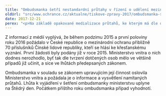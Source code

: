 ```yaml
---
title: "Ombudsmanka šetří nestandardní průtahy v řízení o udělení mezinárodní ochrany křesťanům z Číny"
oldUrl: "src/www.ochrance.cz/aktualne/tiskove-zpravy-2017/ombudsmanka-setri-nestandardni-prutahy-v-rizeni-o-udeleni-mezinarodni-ochrany-krestan"
date: 2017-12-21
perex: "<p>Na základě opakované medializace průtahů, ke kterým má dle dostupných informací docházet v řízeních o žádostech početné skupiny čínských státních příslušníků o mezinárodní ochranu v České republice, ombudsmanka zahájila šetření z vlastní iniciativy. V průběhu šetření se na ombudsmanku obrátili tři čínští stěžovatelé ve stejné záležitosti. </p>"
---
```


<!-- imported from the old website -->

<p>Z informací z médií vyplývá, že během podzimu 2015 a první poloviny roku 2016 požádalo v České republice o mezinárodní ochranu přibližně 70 příslušníků Čínské lidové republiky, kteří se hlásí ke křesťanskému vyznání. První žádosti byly podány již v roce 2015. Ministerstvo vnitra o nich dodnes nerozhodlo, byť tak dle tvrzení dotčených osob mělo ve většině případů již učinit, a sice ve lhůtách předepsaných zákonem.</p> <p>Ombudsmanka v souladu se zákonem upravujícím její činnost oslovila Ministerstvo vnitra a požádala je o informace a vysvětlení namítaných průtahů. Lhůta k vyjádření v šetření ombudsmanky ministerstvu uplyne na Štědrý den. Počátkem příštího roku ombudsmanka případ vyhodnotí.</p>
